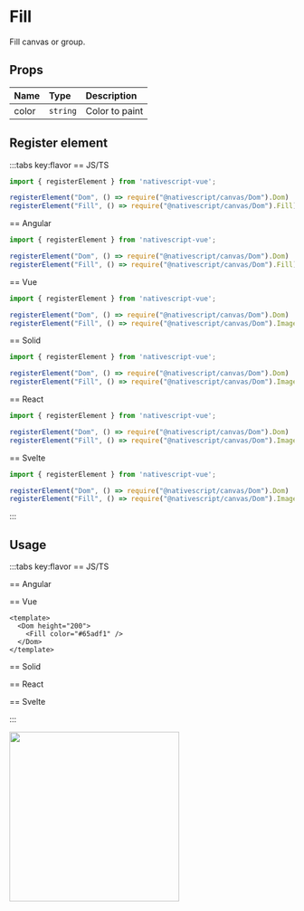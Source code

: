 # Fill

Fill canvas or group.

## Props

| Name  | Type     | Description    |
| :---- | :------- | :------------- |
| color | `string` | Color to paint |


## Register element
:::tabs key:flavor
== JS/TS

```ts
import { registerElement } from 'nativescript-vue';

registerElement("Dom", () => require("@nativescript/canvas/Dom").Dom)
registerElement("Fill", () => require("@nativescript/canvas/Dom").Fill)
```

== Angular

```ts
import { registerElement } from 'nativescript-vue';

registerElement("Dom", () => require("@nativescript/canvas/Dom").Dom)
registerElement("Fill", () => require("@nativescript/canvas/Dom").Fill)
```

== Vue

```ts
import { registerElement } from 'nativescript-vue';

registerElement("Dom", () => require("@nativescript/canvas/Dom").Dom)
registerElement("Fill", () => require("@nativescript/canvas/Dom").Image)
```

== Solid

```ts
import { registerElement } from 'nativescript-vue';

registerElement("Dom", () => require("@nativescript/canvas/Dom").Dom)
registerElement("Fill", () => require("@nativescript/canvas/Dom").Image)
```

== React

```ts
import { registerElement } from 'nativescript-vue';

registerElement("Dom", () => require("@nativescript/canvas/Dom").Dom)
registerElement("Fill", () => require("@nativescript/canvas/Dom").Image)
```

== Svelte

```ts
import { registerElement } from 'nativescript-vue';

registerElement("Dom", () => require("@nativescript/canvas/Dom").Dom)
registerElement("Fill", () => require("@nativescript/canvas/Dom").Image)
```

:::

## Usage

:::tabs key:flavor
== JS/TS



== Angular



== Vue

```vue
<template>
  <Dom height="200">
    <Fill color="#65adf1" />
  </Dom>
</template>
```

== Solid



== React



== Svelte



:::

<img height="300px" width="300px" style="margin-bottom: 12px;" src="/img/fill.webp"/>
